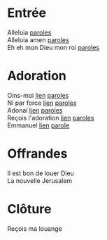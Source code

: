 
# Entrée  
Alleluia [paroles](paroles/Alleluia)     
Alleluia amen [paroles](paroles/Alleluia_amen)     
Eh eh mon Dieu mon roi [paroles](Eh_eh_eh_mon_Dieu_mon_roi)    
  
# Adoration  
Oins-moi [lien](https://www.youtube.com/watch?v=zBCusFlO5Kc) [paroles](paroles/oins_moi)   
Ni par force [lien](https://www.youtube.com/watch?v=1JHn7bAqHJg) [paroles](paroles)  
Adonaï [lien](https://www.youtube.com/watch?v=d4Qb3rBqm3k&t=161s) [paroles](paroles/Adonai_le_Dieu_créateur)  
Reçois l'adoration [lien](https://www.youtube.com/watch?v=d4Qb3rBqm3k&t=161s) [paroles](paroles/recois_l_adoration)  
Emmanuel [lien](https://www.youtube.com/watch?v=84Bq-Yw6UxU) [parole](parole)   
  
# Offrandes  
Il est bon de louer Dieu   
La nouvelle Jerusalem  
  
# Clôture  
Reçois ma louange  

